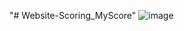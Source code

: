 "# Website-Scoring_MyScore" 
![image](https://github.com/MuhammadRizki8/MyScore-credit-scoring-website/assets/100481579/f9f79966-7e7e-41e5-880d-c90b18c81f6e)

